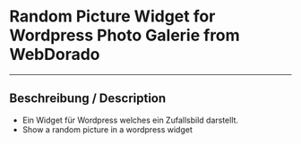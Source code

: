 # Random Picture Widget for Wordpress Photo Galerie from WebDorado
___

## Beschreibung / Description

- Ein Widget für Wordpress welches ein Zufallsbild darstellt.
- Show a random picture in a wordpress widget


